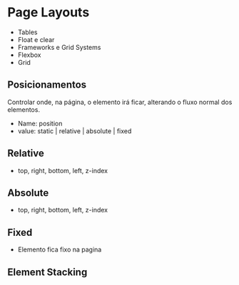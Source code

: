 # Page Layouts

- Tables
- Float e clear
- Frameworks e Grid Systems
- Flexbox
- Grid

## Posicionamentos

Controlar onde, na página, o elemento irá ficar, alterando o fluxo normal dos elementos.

- Name: position
- value: static | relative | absolute | fixed

## Relative

- top, right, bottom, left, z-index

## Absolute

- top, right, bottom, left, z-index

## Fixed

- Elemento fica fixo na pagina

## Element Stacking

